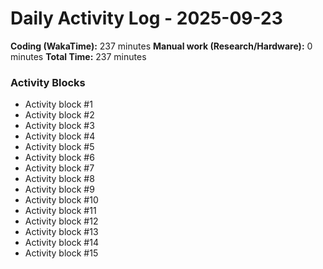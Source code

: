 # Daily Activity Log - 2025-09-23

**Coding (WakaTime):** 237 minutes
**Manual work (Research/Hardware):** 0 minutes
**Total Time:** 237 minutes

### Activity Blocks
- Activity block #1
- Activity block #2
- Activity block #3
- Activity block #4
- Activity block #5
- Activity block #6
- Activity block #7
- Activity block #8
- Activity block #9
- Activity block #10
- Activity block #11
- Activity block #12
- Activity block #13
- Activity block #14
- Activity block #15
